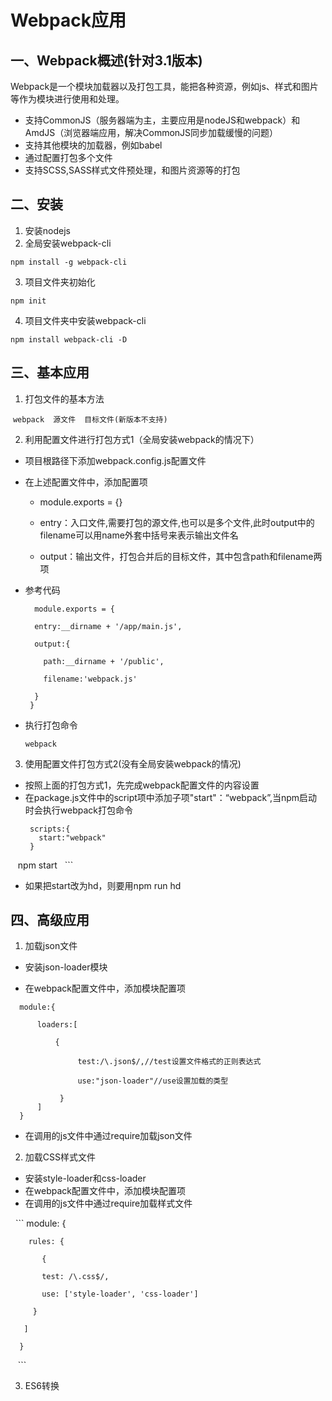 # Webpack应用
## 一、Webpack概述(针对3.1版本)
Webpack是一个模块加载器以及打包工具，能把各种资源，例如js、样式和图片等作为模块进行使用和处理。
   
* 支持CommonJS（服务器端为主，主要应用是nodeJS和webpack）和AmdJS（浏览器端应用，解决CommonJS同步加载缓慢的问题）
* 支持其他模块的加载器，例如babel
* 通过配置打包多个文件
* 支持SCSS,SASS样式文件预处理，和图片资源等的打包
## 二、安装

1. 安装nodejs
2. 全局安装webpack-cli
 
  `npm install -g webpack-cli`
  
3. 项目文件夹初始化
 
  `npm init`
  
4. 项目文件夹中安装webpack-cli
 
  `npm install webpack-cli -D`
    
## 三、基本应用

1. 打包文件的基本方法
 
  `webpack  源文件  目标文件(新版本不支持)`
   
2. 利用配置文件进行打包方式1（全局安装webpack的情况下）
 
 * 项目根路径下添加webpack.config.js配置文件
 * 在上述配置文件中，添加配置项 

   + module.exports = {} 
   
   + entry：入口文件,需要打包的源文件,也可以是多个文件,此时output中的filename可以用name外套中括号来表示输出文件名 
   
   + output：输出文件，打包合并后的目标文件，其中包含path和filename两项 

 * 参考代码
 
    ```  
      module.exports = {
      
      entry:__dirname + '/app/main.js',      
      
      output:{
      
        path:__dirname + '/public',
        
        filename:'webpack.js'
        
      }
     }
     ```
  * 执行打包命令
    
    ```webpack```
   
 3. 使用配置文件打包方式2(没有全局安装webpack的情况)
 
 * 按照上面的打包方式1，先完成webpack配置文件的内容设置
   
 * 在package.js文件中的script项中添加子项"start"：“webpack”,当npm启动时会执行webpack打包命令
   
   ```
    scripts:{
      start:"webpack"
    }
    npm start
   ```
 
 * 如果把start改为hd，则要用npm run hd
 

## 四、高级应用

1. 加载json文件

  * 安装json-loader模块

  * 在webpack配置文件中，添加模块配置项

  ```
    module:{
  
        loaders:[
        
            {
            
                test:/\.json$/,//test设置文件格式的正则表达式
                
                use:"json-loader"//use设置加载的类型
                
            }
        ]
    }

  ```
  * 在调用的js文件中通过require加载json文件

2. 加载CSS样式文件
  
  * 安装style-loader和css-loader
  * 在webpack配置文件中，添加模块配置项
  * 在调用的js文件中通过require加载样式文件
  
    ```
      module: {
    
        rules: {
        
           {
           
           test: /\.css$/,
           
           use: ['style-loader', 'css-loader']
           
         }
         
       ]
       
      }
    ```

3. ES6转换
